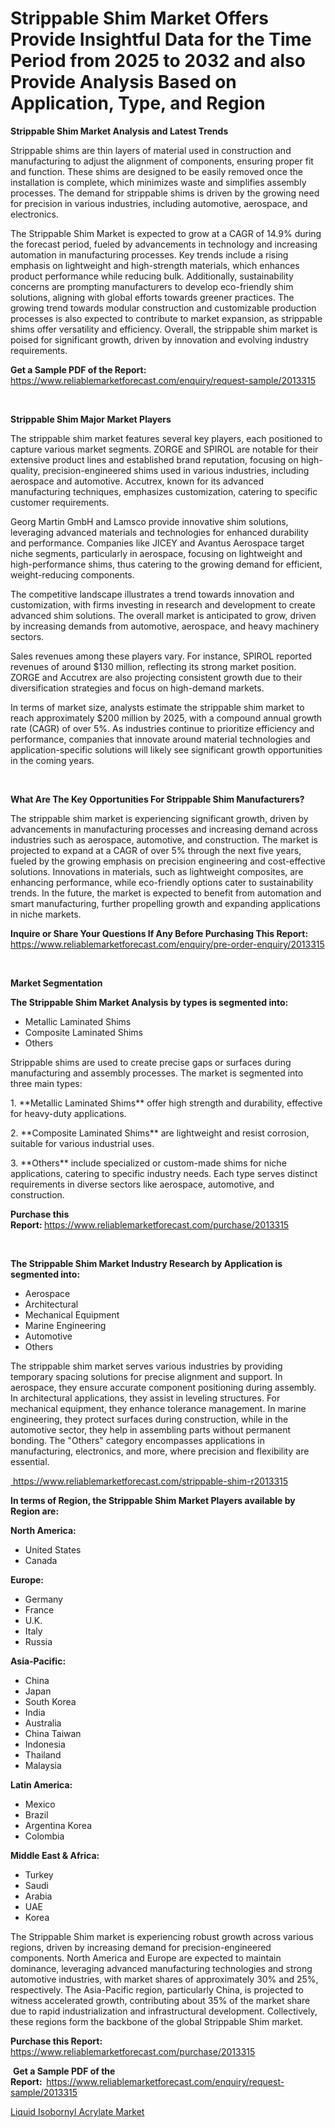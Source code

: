 <p><h1>Strippable Shim Market Offers Provide Insightful Data for the Time Period from 2025 to 2032 and also Provide Analysis Based on Application, Type, and Region</h1></p><p><strong>Strippable Shim Market Analysis and Latest Trends</strong></p>
<p><p>Strippable shims are thin layers of material used in construction and manufacturing to adjust the alignment of components, ensuring proper fit and function. These shims are designed to be easily removed once the installation is complete, which minimizes waste and simplifies assembly processes. The demand for strippable shims is driven by the growing need for precision in various industries, including automotive, aerospace, and electronics.</p><p>The Strippable Shim Market is expected to grow at a CAGR of 14.9% during the forecast period, fueled by advancements in technology and increasing automation in manufacturing processes. Key trends include a rising emphasis on lightweight and high-strength materials, which enhances product performance while reducing bulk. Additionally, sustainability concerns are prompting manufacturers to develop eco-friendly shim solutions, aligning with global efforts towards greener practices. The growing trend towards modular construction and customizable production processes is also expected to contribute to market expansion, as strippable shims offer versatility and efficiency. Overall, the strippable shim market is poised for significant growth, driven by innovation and evolving industry requirements.</p></p>
<p><strong>Get a Sample PDF of the Report:&nbsp;</strong> <a href="https://www.reliablemarketforecast.com/enquiry/request-sample/2013315?utm_campaign=1890&utm_medium=2&utm_source=Github&utm_content=ia&utm_term=05022025&utm_id=strippable-shim">https://www.reliablemarketforecast.com/enquiry/request-sample/2013315</a></p>
<p>&nbsp;</p>
<p><strong>Strippable Shim Major Market Players</strong></p>
<p><p>The strippable shim market features several key players, each positioned to capture various market segments. ZORGE and SPIROL are notable for their extensive product lines and established brand reputation, focusing on high-quality, precision-engineered shims used in various industries, including aerospace and automotive. Accutrex, known for its advanced manufacturing techniques, emphasizes customization, catering to specific customer requirements.</p><p>Georg Martin GmbH and Lamsco provide innovative shim solutions, leveraging advanced materials and technologies for enhanced durability and performance. Companies like JICEY and Avantus Aerospace target niche segments, particularly in aerospace, focusing on lightweight and high-performance shims, thus catering to the growing demand for efficient, weight-reducing components.</p><p>The competitive landscape illustrates a trend towards innovation and customization, with firms investing in research and development to create advanced shim solutions. The overall market is anticipated to grow, driven by increasing demands from automotive, aerospace, and heavy machinery sectors.</p><p>Sales revenues among these players vary. For instance, SPIROL reported revenues of around $130 million, reflecting its strong market position. ZORGE and Accutrex are also projecting consistent growth due to their diversification strategies and focus on high-demand markets.</p><p>In terms of market size, analysts estimate the strippable shim market to reach approximately $200 million by 2025, with a compound annual growth rate (CAGR) of over 5%. As industries continue to prioritize efficiency and performance, companies that innovate around material technologies and application-specific solutions will likely see significant growth opportunities in the coming years.</p></p>
<p>&nbsp;</p>
<p><strong>What Are The Key Opportunities For Strippable Shim Manufacturers?</strong></p>
<p><p>The strippable shim market is experiencing significant growth, driven by advancements in manufacturing processes and increasing demand across industries such as aerospace, automotive, and construction. The market is projected to expand at a CAGR of over 5% through the next five years, fueled by the growing emphasis on precision engineering and cost-effective solutions. Innovations in materials, such as lightweight composites, are enhancing performance, while eco-friendly options cater to sustainability trends. In the future, the market is expected to benefit from automation and smart manufacturing, further propelling growth and expanding applications in niche markets.</p></p>
<p><strong>Inquire or Share Your Questions If Any Before Purchasing This Report:</strong> <a href="https://www.reliablemarketforecast.com/enquiry/pre-order-enquiry/2013315?utm_campaign=1890&utm_medium=2&utm_source=Github&utm_content=ia&utm_term=05022025&utm_id=strippable-shim">https://www.reliablemarketforecast.com/enquiry/pre-order-enquiry/2013315</a></p>
<p>&nbsp;</p>
<p><strong>Market Segmentation</strong></p>
<p><strong>The Strippable Shim Market Analysis by types is segmented into:</strong></p>
<p><ul><li>Metallic Laminated Shims</li><li>Composite Laminated Shims</li><li>Others</li></ul></p>
<p><p>Strippable shims are used to create precise gaps or surfaces during manufacturing and assembly processes. The market is segmented into three main types: </p><p>1. **Metallic Laminated Shims** offer high strength and durability, effective for heavy-duty applications. </p><p>2. **Composite Laminated Shims** are lightweight and resist corrosion, suitable for various industrial uses. </p><p>3. **Others** include specialized or custom-made shims for niche applications, catering to specific industry needs. Each type serves distinct requirements in diverse sectors like aerospace, automotive, and construction.</p></p>
<p><strong>Purchase this Report:&nbsp;</strong><a href="https://www.reliablemarketforecast.com/purchase/2013315?utm_campaign=1890&utm_medium=2&utm_source=Github&utm_content=ia&utm_term=05022025&utm_id=strippable-shim">https://www.reliablemarketforecast.com/purchase/2013315</a></p>
<p>&nbsp;</p>
<p><strong>The Strippable Shim Market Industry Research by Application is segmented into:</strong></p>
<p><ul><li>Aerospace</li><li>Architectural</li><li>Mechanical Equipment</li><li>Marine Engineering</li><li>Automotive</li><li>Others</li></ul></p>
<p><p>The strippable shim market serves various industries by providing temporary spacing solutions for precise alignment and support. In aerospace, they ensure accurate component positioning during assembly. In architectural applications, they assist in leveling structures. For mechanical equipment, they enhance tolerance management. In marine engineering, they protect surfaces during construction, while in the automotive sector, they help in assembling parts without permanent bonding. The "Others" category encompasses applications in manufacturing, electronics, and more, where precision and flexibility are essential.</p></p>
<p><a href="https://www.reliablemarketforecast.com/strippable-shim-r2013315?utm_campaign=1890&utm_medium=2&utm_source=Github&utm_content=ia&utm_term=05022025&utm_id=strippable-shim">&nbsp;https://www.reliablemarketforecast.com/strippable-shim-r2013315</a></p>
<p><strong>In terms of Region, the Strippable Shim Market Players available by Region are:</strong></p>
<p>
    <p> <strong> North America: </strong>
        <ul>
            <li>United States</li>
            <li>Canada</li>
        </ul>
        </p> 
    <p> <strong> Europe: </strong>
        <ul>
            <li>Germany</li>
            <li>France</li>
            <li>U.K.</li>
            <li>Italy</li>
            <li>Russia</li>
        </ul>
        </p> 
    <p> <strong> Asia-Pacific: </strong>
        <ul>
            <li>China</li>
            <li>Japan</li>
            <li>South Korea</li>
            <li>India</li>
            <li>Australia</li>
            <li>China Taiwan</li>
            <li>Indonesia</li>
            <li>Thailand</li>
            <li>Malaysia</li>
        </ul>
        </p> 
    <p> <strong> Latin America: </strong>
        <ul>
            <li>Mexico</li>
            <li>Brazil</li>
            <li>Argentina Korea</li>
            <li>Colombia</li>
        </ul>
        </p> 
    <p> <strong> Middle East & Africa: </strong>
        <ul>
            <li>Turkey</li>
            <li>Saudi</li>
            <li>Arabia</li>
            <li>UAE</li>
            <li>Korea</li>
        </ul>
    </p>
    </p>
<p><p>The Strippable Shim market is experiencing robust growth across various regions, driven by increasing demand for precision-engineered components. North America and Europe are expected to maintain dominance, leveraging advanced manufacturing technologies and strong automotive industries, with market shares of approximately 30% and 25%, respectively. The Asia-Pacific region, particularly China, is projected to witness accelerated growth, contributing about 35% of the market share due to rapid industrialization and infrastructural development. Collectively, these regions form the backbone of the global Strippable Shim market.</p></p>
<p><strong>Purchase this Report: </strong><a href="https://www.reliablemarketforecast.com/purchase/2013315?utm_campaign=1890&utm_medium=2&utm_source=Github&utm_content=ia&utm_term=05022025&utm_id=strippable-shim">https://www.reliablemarketforecast.com/purchase/2013315</a></p>
<p>&nbsp;<strong>Get a Sample PDF of the Report:&nbsp;&nbsp;</strong><a href="https://www.reliablemarketforecast.com/enquiry/request-sample/2013315?utm_campaign=1890&utm_medium=2&utm_source=Github&utm_content=ia&utm_term=05022025&utm_id=strippable-shim">https://www.reliablemarketforecast.com/enquiry/request-sample/2013315</a></p>
<p><strong></strong></p>
<p><p><a href="https://github.com/lylyparadise/Market-Research-Report-List-5/blob/main/liquid-isobornyl-acrylate-market.md?utm_campaign=1890&utm_medium=2&utm_source=Github&utm_content=ia&utm_term=05022025&utm_id=strippable-shim">Liquid Isobornyl Acrylate Market</a></p></p>